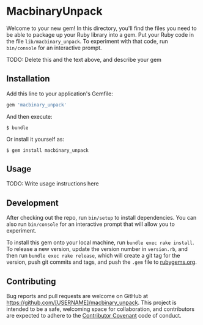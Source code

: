 # MacbinaryUnpack

Welcome to your new gem! In this directory, you'll find the files you need to be able to package up your Ruby library into a gem. Put your Ruby code in the file `lib/macbinary_unpack`. To experiment with that code, run `bin/console` for an interactive prompt.

TODO: Delete this and the text above, and describe your gem

## Installation

Add this line to your application's Gemfile:

```ruby
gem 'macbinary_unpack'
```

And then execute:

    $ bundle

Or install it yourself as:

    $ gem install macbinary_unpack

## Usage

TODO: Write usage instructions here

## Development

After checking out the repo, run `bin/setup` to install dependencies. You can also run `bin/console` for an interactive prompt that will allow you to experiment.

To install this gem onto your local machine, run `bundle exec rake install`. To release a new version, update the version number in `version.rb`, and then run `bundle exec rake release`, which will create a git tag for the version, push git commits and tags, and push the `.gem` file to [rubygems.org](https://rubygems.org).

## Contributing

Bug reports and pull requests are welcome on GitHub at https://github.com/[USERNAME]/macbinary_unpack. This project is intended to be a safe, welcoming space for collaboration, and contributors are expected to adhere to the [Contributor Covenant](http://contributor-covenant.org) code of conduct.

